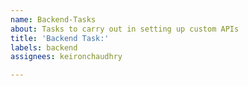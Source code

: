 ```yaml
---
name: Backend-Tasks
about: Tasks to carry out in setting up custom APIs
title: 'Backend Task:'
labels: backend
assignees: keironchaudhry

---
```



